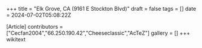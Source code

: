 +++
title = "Elk Grove, CA (9161 E Stockton Blvd)"
draft = false
tags = []
date = 2024-07-02T05:08:22Z

[Article]
contributors = ["Cecfan2004","66.250.190.42","Cheeseclassic","AcTeZ"]
gallery = []
+++
wikitext